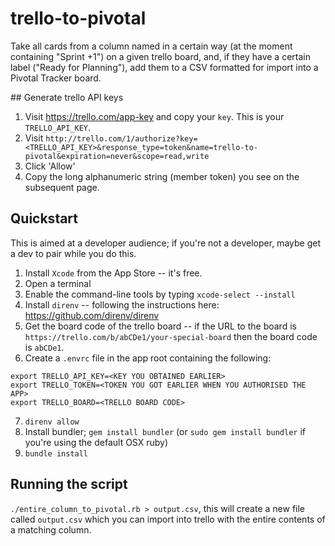 # trello-to-pivotal

Take all cards from a column named in a certain way (at the moment containing "Sprint +1") on a given trello board, and, if they have a certain label ("Ready for Planning"), add them to a CSV formatted for import into a Pivotal Tracker board.

## Generate trello API keys

1. Visit https://trello.com/app-key and copy your `key`. This is your `TRELLO_API_KEY`.
2. Visit `http://trello.com/1/authorize?key=<TRELLO_API_KEY>&response_type=token&name=trello-to-pivotal&expiration=never&scope=read,write`
3. Click 'Allow'
4. Copy the long alphanumeric string (member token) you see on the subsequent page.

## Quickstart

This is aimed at a developer audience; if you're not a developer, maybe get a dev to pair while you do this.

1. Install `Xcode` from the App Store -- it's free.
2. Open a terminal
3. Enable the command-line tools by typing `xcode-select --install`
4. Install `direnv` -- following the instructions here: https://github.com/direnv/direnv
5. Get the board code of the trello board -- if the URL to the board is `https://trello.com/b/abCDe1/your-special-board` then the board code is `abCDe1`.
6. Create a `.envrc` file in the app root containing the following:
```
export TRELLO_API_KEY=<KEY YOU OBTAINED EARLIER>
export TRELLO_TOKEN=<TOKEN YOU GOT EARLIER WHEN YOU AUTHORISED THE APP>
export TRELLO_BOARD=<TRELLO BOARD CODE>
```
7. `direnv allow`
8. Install bundler; `gem install bundler` (or `sudo gem install bundler` if you're using the default OSX ruby)
9. `bundle install`

## Running the script

`./entire_column_to_pivotal.rb > output.csv`, this will create a new file called `output.csv` which you can import into trello with the entire contents of a matching column.
